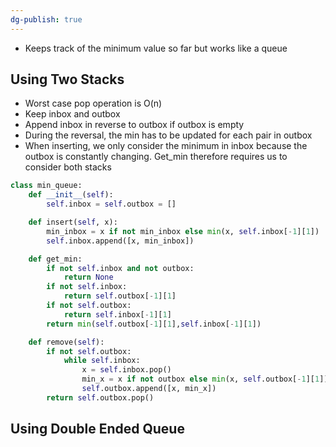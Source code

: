 ```yaml
---
dg-publish: true
---
```

- Keeps track of the minimum value so far but works like a queue

## Using Two Stacks 
- Worst case pop operation is O(n)
- Keep inbox and outbox
- Append inbox in reverse to outbox if outbox is empty
- During the reversal, the min has to be updated for each pair in outbox
- When inserting, we only consider the minimum in inbox because the outbox is constantly changing. Get_min therefore requires us to consider both stacks


```python
class min_queue:
	def __init__(self):
		self.inbox = self.outbox = []

	def insert(self, x):
		min_inbox = x if not min_inbox else min(x, self.inbox[-1][1])
		self.inbox.append([x, min_inbox])

	def get_min:
		if not self.inbox and not outbox:
			return None
		if not self.inbox:
			return self.outbox[-1][1]
		if not self.outbox:
			return self.inbox[-1][1]
		return min(self.outbox[-1][1],self.inbox[-1][1])

	def remove(self):
		if not self.outbox:
			while self.inbox:
				x = self.inbox.pop()
				min_x = x if not outbox else min(x, self.outbox[-1][1])
				self.outbox.append([x, min_x])
		return self.outbox.pop()
```


## Using Double Ended Queue